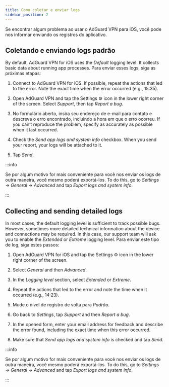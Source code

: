 ```yaml
---
title: Como coletar e enviar logs
sidebar_position: 2
---
```


Se encontrar algum problema ao usar o AdGuard VPN para iOS, você pode nos informar enviando os registros do aplicativo.

## Coletando e enviando logs padrão

By default, AdGuard VPN for iOS uses the *Default* logging level. It collects basic data about running app processes. Para enviar esses logs, siga as próximas etapas:

1. Connect to AdGuard VPN for iOS. If possible, repeat the actions that led to the error. Note the exact time when the error occurred (e.g., 15:35).

2. Open AdGuard VPN and tap the Settings ⚙ icon in the lower right corner of the screen. Select *Support*, then tap *Report a bug*.

3. No formulário aberto, insira seu endereço de e-mail para contato e descreva o erro encontrado, incluindo a hora em que o erro ocorreu. If you can’t reproduce the problem, specify as accurately as possible when it last occurred.

4. Check the *Send app logs and system info* checkbox. When you send your report, your logs will be attached to it.

5. Tap *Send*.

:::info

Se por algum motivo for mais conveniente para você nos enviar os logs de outra maneira, você mesmo poderá exportá-los. To do this, go to *Settings* → *General* → *Advanced* and tap *Export logs and system info*.

:::

## Collecting and sending detailed logs

In most cases, the default logging level is sufficient to track possible bugs. However, sometimes more detailed technical information about the device and connections may be required. In this case, our support team will ask you to enable the *Extended* or *Extreme* logging level. Para enviar este tipo de log, siga estes passos:

1. Open AdGuard VPN for iOS and tap the Settings ⚙ icon in the lower right corner of the screen.

2. Select *General* and then *Advanced*.

3. In the *Logging level* section, select *Extended* or *Extreme*.

4. Repeat the actions that led to the error and note the time when it occurred (e.g., 14:23).

5. Mude o nível de registro de volta para *Padrão*.

6. Go back to *Settings*, tap *Support* and then *Report a bug*.

7. In the opened form, enter your email address for feedback and describe the error found, including the exact time when this error occurred.

8. Make sure that *Send app logs and system info* is checked and tap *Send*.

:::info

Se por algum motivo for mais conveniente para você nos enviar os logs de outra maneira, você mesmo poderá exportá-los. To do this, go to *Settings* → *General* → *Advanced* and tap *Export logs and system info*.

:::
